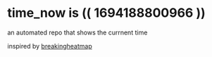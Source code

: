 # time_now is (( 1694188800966 ))

an automated repo that shows the currnent time

inspired by [breakingheatmap](https://github.com/breakingheatmap/breakingheatmap)
